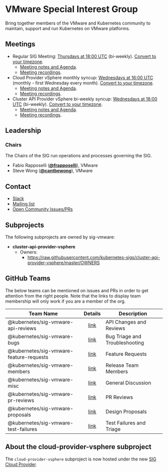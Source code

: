 <!---
This is an autogenerated file!

Please do not edit this file directly, but instead make changes to the
sigs.yaml file in the project root.

To understand how this file is generated, see https://git.k8s.io/community/generator/README.md
--->
# VMware Special Interest Group

Bring together members of the VMware and Kubernetes community to maintain, support and run Kubernetes on VMware platforms.

## Meetings
* Regular SIG Meeting: [Thursdays at 18:00 UTC](https://docs.google.com/document/d/1FQx0BPlkkl1Bn0c9ocVBxYIKojpmrS1CFP5h0DI68AE/edit) (bi-weekly). [Convert to your timezone](http://www.thetimezoneconverter.com/?t=18:00&tz=UTC).
  * [Meeting notes and Agenda](https://docs.google.com/document/d/1RV0nVtlPoAtM0DQwNYxYCC9lHfiHpTNatyv4bek6XtA/edit?usp=sharing).
  * [Meeting recordings](https://www.youtube.com/playlist?list=PLutJyDdkKQIqKv-Zq8WbyibQtemChor9y).
* Cloud Provider vSphere monthly syncup: [Wednesdays at 16:00 UTC](https://docs.google.com/document/d/1FQx0BPlkkl1Bn0c9ocVBxYIKojpmrS1CFP5h0DI68AE/edit) (monthly - first Wednesday every month). [Convert to your timezone](http://www.thetimezoneconverter.com/?t=16:00&tz=UTC).
  * [Meeting notes and Agenda](https://docs.google.com/document/d/1B0NmmKVh8Ea5hnNsbUsJC7ZyNCsq_6NXl5hRdcHlJgY/edit?usp=sharing).
  * [Meeting recordings](https://www.youtube.com/playlist?list=PLutJyDdkKQIpOT4bOfuO3MEMHvU1tRqyR).
* Cluster API Provider vSphere bi-weekly syncup: [Wednesdays at 18:00 UTC](https://docs.google.com/document/d/1FQx0BPlkkl1Bn0c9ocVBxYIKojpmrS1CFP5h0DI68AE/edit) (bi-weekly). [Convert to your timezone](http://www.thetimezoneconverter.com/?t=18:00&tz=UTC).
  * [Meeting notes and Agenda](https://docs.google.com/document/d/1jQrQiOW75uWraPk4b_LWtCTHwT7EZwrWWwMdxeWOEvk/edit?usp=sharing).
  * [Meeting recordings](https://www.youtube.com/playlist?list=PLutJyDdkKQIovV-AONxMa2cyv-_5LAYiu).

## Leadership

### Chairs
The Chairs of the SIG run operations and processes governing the SIG.

* Fabio Rapposelli (**[@frapposelli](https://github.com/frapposelli)**), VMware
* Steve Wong (**[@cantbewong](https://github.com/cantbewong)**), VMware

## Contact
* [Slack](https://kubernetes.slack.com/messages/sig-vmware)
* [Mailing list](https://groups.google.com/forum/#!forum/kubernetes-sig-vmware)
* [Open Community Issues/PRs](https://github.com/kubernetes/community/labels/sig%2Fvmware)

## Subprojects

The following subprojects are owned by sig-vmware:
- **cluster-api-provider-vsphere**
  - Owners:
    - https://raw.githubusercontent.com/kubernetes-sigs/cluster-api-provider-vsphere/master/OWNERS

## GitHub Teams

The below teams can be mentioned on issues and PRs in order to get attention from the right people.
Note that the links to display team membership will only work if you are a member of the org.

| Team Name | Details | Description |
| --------- |:-------:| ----------- |
| @kubernetes/sig-vmware-api-reviews | [link](https://github.com/orgs/kubernetes/teams/sig-vmware-api-reviews) | API Changes and Reviews |
| @kubernetes/sig-vmware-bugs | [link](https://github.com/orgs/kubernetes/teams/sig-vmware-bugs) | Bug Triage and Troubleshooting |
| @kubernetes/sig-vmware-feature-requests | [link](https://github.com/orgs/kubernetes/teams/sig-vmware-feature-requests) | Feature Requests |
| @kubernetes/sig-vmware-members | [link](https://github.com/orgs/kubernetes/teams/sig-vmware-members) | Release Team Members |
| @kubernetes/sig-vmware-misc | [link](https://github.com/orgs/kubernetes/teams/sig-vmware-misc) | General Discussion |
| @kubernetes/sig-vmware-pr-reviews | [link](https://github.com/orgs/kubernetes/teams/sig-vmware-pr-reviews) | PR Reviews |
| @kubernetes/sig-vmware-proposals | [link](https://github.com/orgs/kubernetes/teams/sig-vmware-proposals) | Design Proposals |
| @kubernetes/sig-vmware-test-failures | [link](https://github.com/orgs/kubernetes/teams/sig-vmware-test-failures) | Test Failures and Triage |

<!-- BEGIN CUSTOM CONTENT -->

## About the cloud-provider-vsphere subproject
The `cloud-provider-vsphere` subproject is now hosted under the new [SIG Cloud Provider](https://github.com/kubernetes/community/blob/master/sig-cloud-provider/README.md).

<!-- END CUSTOM CONTENT -->
